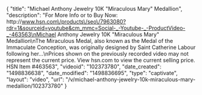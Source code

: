 {
    "title": "Michael Anthony Jewelry 10K \"Miraculous Mary\" Medallion",
    "description": "For More Info or to Buy Now: http:\/\/www.hsn.com\/products\/seo\/7963080?rdr=1&sourceid=youtube&cm_mmc=Social-_-Youtube-_-ProductVideo-_-463563\nMichael Anthony Jewelry 10K \"Miraculous Mary\" Medallion\nThe Miraculous Medal, also known as the Medal of the Immaculate Conception, was originally designed by Saint Catherine Labour following her...\nPrices shown on the previously recorded video may not represent the current price.  View hsn.com to view the current selling price. HSN Item #463563",
    "videoid": "102373780",
    "date_created": "1498836638",
    "date_modified": "1498836695",
    "type": "captivate",
    "layout": "video",
    "url": "\/v\/michael-anthony-jewelry-10k-miraculous-mary-medallion\/102373780"
}